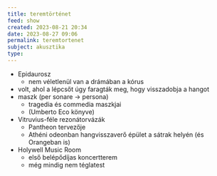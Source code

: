 ```yaml
---
title: teremtörténet
feed: show
created: 2023-08-21 20:34
date: 2023-08-27 09:06
permalink: teremtortenet
subject: akusztika
type: 
---
```


- Epidaurosz
	- nem véletlenül van a drámában a kórus
- volt, ahol a lépcsőt úgy faragták meg, hogy visszadobja a hangot
- maszk (per sonare -> persona)
	- tragedia és commedia maszkjai
	- (Umberto Eco könyve)
- Vitruvius-féle rezonátorvázák
	- Pantheon tervezője
	- Athéni odeonban hangvisszaverő épület a sátrak helyén (és Orangeban is)
- Holywell Music Room
	- első belépődíjas koncertterem
	- még mindig nem téglatest